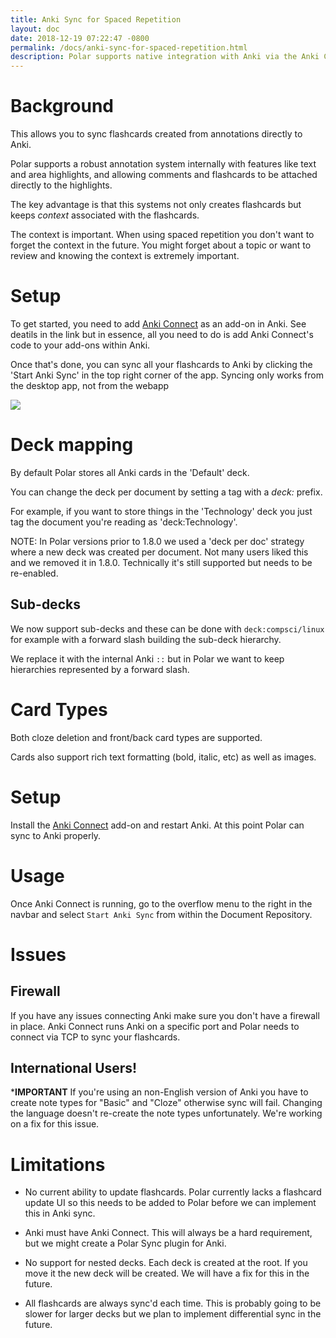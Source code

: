 ```yaml
---
title: Anki Sync for Spaced Repetition
layout: doc
date: 2018-12-19 07:22:47 -0800
permalink: /docs/anki-sync-for-spaced-repetition.html
description: Polar supports native integration with Anki via the Anki Connect add-on. 
---
```


# Background


This allows you to sync flashcards created from annotations directly to Anki.

Polar supports a robust annotation system internally with features like text and
area highlights, and allowing comments and flashcards to be attached directly to
the highlights.

The key advantage is that this systems not only creates flashcards but keeps *context* associated with the 
flashcards.

The context is important.  When using spaced repetition you don't want to forget 
the context in the future.  You might forget about a topic or want to review
and knowing the context is extremely important.   

# Setup

To get started, you need to add <a href="https://ankiweb.net/shared/info/2055492159">Anki Connect</a> as an add-on in Anki. See deatils in the link but in essence, all you need to do is add Anki Connect's code to your add-ons within Anki.

Once that's done, you can sync all your flashcards to Anki by clicking the 'Start Anki Sync' in the top right corner of the app. Syncing only works from the desktop app, not from the webapp

<img class="img-fluid" src="https://i.imgur.com/Al2VQ7s.png">

# Deck mapping

By default Polar stores all Anki cards in the 'Default' deck.

You can change the deck per document by setting a tag with a *deck:* prefix.

For example, if you want to store things in the 'Technology' deck you just 
tag the document you're reading as 'deck:Technology'.

NOTE: In Polar versions prior to 1.8.0 we used a 'deck per doc' strategy where
a new deck was created per document.  Not many users liked this and we removed
it in 1.8.0. Technically it's still supported but needs to be re-enabled. 

## Sub-decks

We now support sub-decks and these can be done with ```deck:compsci/linux``` for 
example with a forward slash building the sub-deck hierarchy.

We replace it with the internal Anki ```::``` but in Polar we want to keep
hierarchies represented by a forward slash.

# Card Types

Both cloze deletion and front/back card types are supported.

Cards also support rich text formatting (bold, italic, etc) as well as images.

# Setup

Install the <a href="https://ankiweb.net/shared/info/2055492159">Anki Connect</a> add-on 
and restart Anki. At this point Polar can sync to Anki properly.

# Usage 

Once Anki Connect is running, go to the overflow menu to the right in the navbar
and select ```Start Anki Sync``` from within the Document Repository.

# Issues

## Firewall

If you have any issues connecting Anki make sure you don't have a firewall in 
place.  Anki Connect runs Anki on a specific port and Polar needs to connect
via TCP to sync your flashcards.

## International Users!

***IMPORTANT** If you're using an non-English version of Anki you have to
create note types for "Basic" and "Cloze" otherwise sync will fail.  Changing
the language doesn't re-create the note types unfortunately.  We're working 
on a fix for this issue. 

# Limitations

- No current ability to update flashcards.  Polar currently lacks a flashcard 
  update UI so this needs to be added to Polar before we can implement this in 
  Anki sync.

- Anki must have Anki Connect. This will always be a hard requirement, but we
  might create a Polar Sync plugin for Anki.

- No support for nested decks.  Each deck is created at the root.  If you move it
  the new deck will be created. We will have a fix for this in the future.

- All flashcards are always sync'd each time. This is probably going to be slower
  for larger decks but we plan to implement differential sync in the future.
